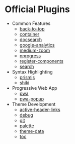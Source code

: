 # Official Plugins

- Common Features
  - [back-to-top](./back-to-top.md)
  - [container](./container.md)
  - [docsearch](./docsearch.md)
  - [google-analytics](./google-analytics.md)
  - [medium-zoom](./medium-zoom.md)
  - [nprogress](./nprogress.md)
  - [register-components](./register-components.md)
  - [search](./search.md)
- Syntax Highlighting
  - [prismjs](./prismjs.md)
  - [shiki](./shiki.md)
- Progressive Web App
  - [pwa](./pwa.md)
  - [pwa-popup](./pwa-popup.md)
- Theme Development
  - [active-header-links](./active-header-links.md)
  - [debug](./debug.md)
  - [git](./git.md)
  - [palette](./palette.md)
  - [theme-data](./theme-data.md)
  - [toc](./toc.md)
